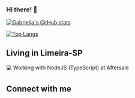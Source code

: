 ### Hi there! 👋

[![Gabriella's GitHub stats](https://github-readme-stats.vercel.app/api?username=GabriellaHuzyk&show_icons=true&theme=radical&include_all_commits=true&count_private=true)](https://github.com/GabriellaHuzyk/github-readme-stats)

[![Top Langs](https://github-readme-stats.vercel.app/api/top-langs/?username=GabriellaHuzyk&layout=compact&theme=radical)](https://github.com/anuraghazra/github-readme-stats)

## Living in Limeira-SP

:computer: Working with NodeJS (TypeScript) at Aftersale

## Connect with me

